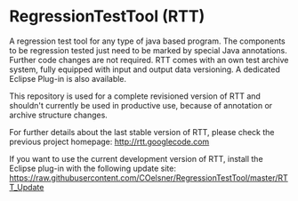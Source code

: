 RegressionTestTool (RTT)
========================

A regression test tool for any type of java based program. The components to be regression tested just need to be marked by special Java annotations. Further code changes are not required. RTT comes with an own test archive system, fully equipped with input and output data versioning. A dedicated Eclipse Plug-in is also available.

This repository is used for a complete revisioned version of RTT and shouldn't currently be used in productive use, because of  annotation or archive structure changes.

For further details about the last stable version of RTT, please check the previous project homepage: http://rtt.googlecode.com

If you want to use the current development version of RTT, install the Eclipse plug-in with the following update site:
https://raw.githubusercontent.com/COelsner/RegressionTestTool/master/RTT_Update
